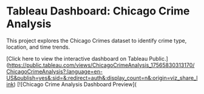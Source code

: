 # Tableau Dashboard: Chicago Crime Analysis
This project explores the Chicago Crimes dataset to identify crime type, location, and time trends.

[Click here to view the interactive dashboard on Tableau Public.] (https://public.tableau.com/views/ChicagoCrimeAnalysis_17565830313170/ChicagoCrimeAnalysis?:language=en-US&publish=yes&:sid=&:redirect=auth&:display_count=n&:origin=viz_share_link)
[![Chicago Crime Analysis Dashboard Preview](
